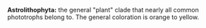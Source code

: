 **Astrolithophyta:** the general "plant" clade that nearly all common phototrophs belong to. The general coloration is orange to yellow.